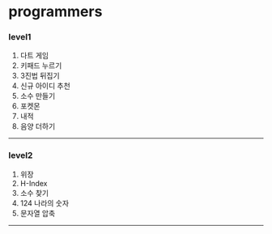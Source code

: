 # programmers

### level1
1. 다트 게임
2. 키패드 누르기 
3. 3진법 뒤집기 
4. 신규 아이디 추천
5. 소수 만들기 
6. 포켓몬 
7. 내적
8. 음양 더하기 

---

### level2
1. 위장 
2. H-Index
3. 소수 찾기 
4. 124 나라의 숫자
5. 문자열 압축

---
